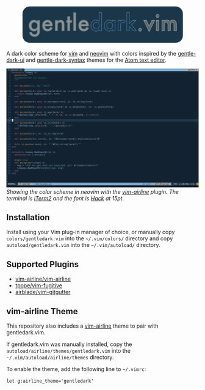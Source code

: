 <p align="center">
  <img width="425" src="https://github.com/gentlelionstudios/gentledark.vim/raw/master/images/gentledark-logo.png" alt="gentledark.vim">
</p>

A dark color scheme for [vim](https://www.vim.org) and [neovim](https://neovim.io) with colors inspired by the [gentle-dark-ui](https://github.com/gentlelionstudios/gentle-dark-ui-atom) and
[gentle-dark-syntax](https://github.com/gentlelionstudios/gentle-dark-syntax-atom) themes for the [Atom text editor](https://atom.io/).

![gentledark.vim](https://github.com/gentlelionstudios/gentledark.vim/raw/master/images/theme-preview.png)
*Showing the color scheme in neovim with the [vim-airline](https://github.com/vim-airline/vim-airline) plugin.  The terminal is [iTerm2](https://iterm2.com) and the font is [Hack](https://sourcefoundry.org/hack/) at 15pt.*

## Installation

Install using your Vim plug-in manager of choice, or manually copy `colors/gentledark.vim` into the `~/.vim/colors/` directory and copy `autoload/gentledark.vim` into the `~/.vim/autoload/` directory.

## Supported Plugins

- [vim-airline/vim-airline](https://github.com/vim-airline/vim-airline)
- [tpope/vim-fugitive](https://github.com/tpope/vim-fugitive)
- [airblade/vim-gitgutter](https://github.com/airblade/vim-gitgutter)

## vim-airline Theme

This repository also includes a [vim-airline](https://github.com/vim-airline/vim-airline) theme to pair with
gentledark.vim.

If gentledark.vim was manually installed, copy the
`autoload/airline/themes/gentledark.vim` into the
`~/.vim/autoload/airline/themes` directory.

To enable the theme, add the following line to `~/.vimrc`:

```vim
let g:airline_theme='gentledark'
```

